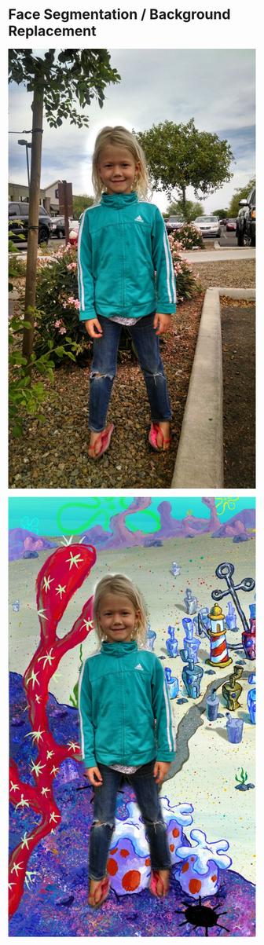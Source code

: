 
# Face Segmentation / Background Replacement

![original image](./ava-original.jpg)

![transformed image](./ava-bikini-bottom.jpg)




